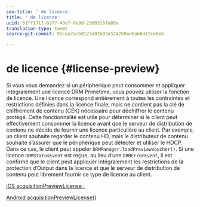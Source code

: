 ```yaml
---
seo-title: ' de licence'
title: ' de licence'
uuid: 61ff171f-b977-40ef-8e8d-2900316fa89a
translation-type: tm+mt
source-git-commit: 91cea7acb8127e02b82e5242b9ad6ab0d12ce0eb

---
```



#  de licence {#license-preview}

Si vous vous demandez si un périphérique peut consommer et appliquer intégralement une licence DRM Primetime, vous pouvez utiliser la fonction  de licence. Une licence  correspond entièrement à toutes les contraintes et restrictions définies dans la licence finale, mais ne contient pas la clé de chiffrement de contenu (CEK) nécessaire pour déchiffrer le contenu protégé. Cette fonctionnalité est utile pour déterminer si le client peut effectivement consommer la licence avant que le serveur de distribution de contenu ne décide de fournir une licence particulière au client. Par exemple, un client souhaite regarder le contenu HD, mais le distributeur de contenu souhaite s’assurer que le périphérique peut détecter et utiliser le HDCP. Dans ce cas, le client peut appeler `DRMManager.loadPreviewVoucher()`. Si une licence `DRMStatusEvent` est reçue, au lieu d’une `DRMErrorEvent`, il est confirmé que le client peut appliquer intégralement les restrictions de la protection d’Output dans la licence et que le serveur de distribution de contenu peut librement fournir ce type de licence au client.

[iOS acquisitionPreviewLicense :](https://help.adobe.com/en_US/primetime/api/drm-apis/client/ios/interface_d_r_m_manager.html#a3baac603bdd8826624dbe97f9faaba10)

[Android acquisitionPreviewLicense()](https://help.adobe.com/en_US/primetime/api/drm-apis/client/android/com/adobe/ave/drm/DRMManager.html#acquirePreviewLicense(com.adobe.ave.drm.DRMMetadata,%20com.adobe.ave.drm.DRMOperationErrorCallback,%20com.adobe.ave.drm.DRMLicenseAcquiredCallback))
